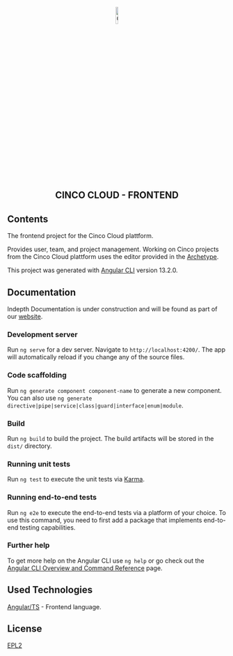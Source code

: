 <div align='center'>

<br />

<img src="https://gitlab.com/scce/cinco-cloud/-/raw/main/docs/vuepress/src/.vuepress/public/assets/cinco-cloud-logo.png" width="10%" alt="Cinco Cloud Logo" />

<h2>CINCO CLOUD - FRONTEND</h2>

</div>

## Contents

The frontend project for the Cinco Cloud plattform.

Provides user, team, and project management. Working on Cinco projects from the Cinco Cloud plattform uses the editor provided in the [Archetype](https://gitlab.com/scce/cinco-cloud/-/tree/main/cinco-cloud-archetype/).

This project was generated with [Angular CLI](https://github.com/angular/angular-cli) version 13.2.0.

## Documentation

Indepth Documentation is under construction and will be found as part of our [website](https://scce.gitlab.io/cinco-cloud/).

### Development server

Run `ng serve` for a dev server. Navigate to `http://localhost:4200/`. The app will automatically reload if you change any of the source files.

### Code scaffolding

Run `ng generate component component-name` to generate a new component. You can also use `ng generate directive|pipe|service|class|guard|interface|enum|module`.

### Build

Run `ng build` to build the project. The build artifacts will be stored in the `dist/` directory.

### Running unit tests

Run `ng test` to execute the unit tests via [Karma](https://karma-runner.github.io).

### Running end-to-end tests

Run `ng e2e` to execute the end-to-end tests via a platform of your choice. To use this command, you need to first add a package that implements end-to-end testing capabilities.

### Further help

To get more help on the Angular CLI use `ng help` or go check out the [Angular CLI Overview and Command Reference](https://angular.io/cli) page.

## Used Technologies

[Angular/TS][angular] - Frontend language.

[//]: # "Source definitions"
[angular]: https://angular.io/ "Angular"

## License

[EPL2](https://www.eclipse.org/legal/epl-2.0/)

